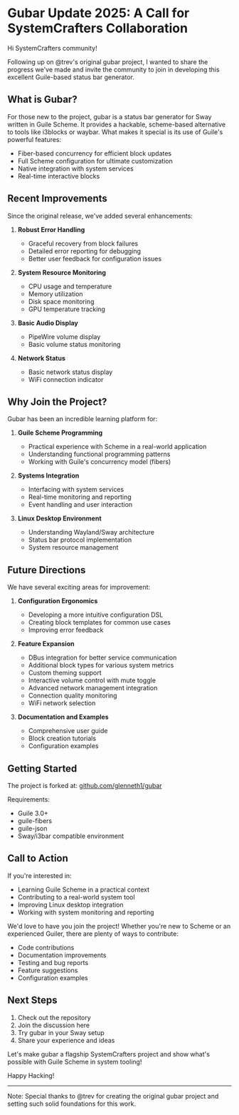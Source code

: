 # Gubar Update 2025: A Call for SystemCrafters Collaboration

Hi SystemCrafters community! 

Following up on @trev's original gubar project, I wanted to share the progress we've made and invite the community to join in developing this excellent Guile-based status bar generator.

## What is Gubar?

For those new to the project, gubar is a status bar generator for Sway written in Guile Scheme. It provides a hackable, scheme-based alternative to tools like i3blocks or waybar. What makes it special is its use of Guile's powerful features:

- Fiber-based concurrency for efficient block updates
- Full Scheme configuration for ultimate customization
- Native integration with system services
- Real-time interactive blocks

## Recent Improvements

Since the original release, we've added several enhancements:

1. **Robust Error Handling**
   - Graceful recovery from block failures
   - Detailed error reporting for debugging
   - Better user feedback for configuration issues

2. **System Resource Monitoring**
   - CPU usage and temperature
   - Memory utilization
   - Disk space monitoring
   - GPU temperature tracking

3. **Basic Audio Display**
   - PipeWire volume display
   - Basic volume status monitoring

4. **Network Status**
   - Basic network status display
   - WiFi connection indicator

## Why Join the Project?

Gubar has been an incredible learning platform for:

1. **Guile Scheme Programming**
   - Practical experience with Scheme in a real-world application
   - Understanding functional programming patterns
   - Working with Guile's concurrency model (fibers)

2. **Systems Integration**
   - Interfacing with system services
   - Real-time monitoring and reporting
   - Event handling and user interaction

3. **Linux Desktop Environment**
   - Understanding Wayland/Sway architecture
   - Status bar protocol implementation
   - System resource management

## Future Directions

We have several exciting areas for improvement:

1. **Configuration Ergonomics**
   - Developing a more intuitive configuration DSL
   - Creating block templates for common use cases
   - Improving error feedback

2. **Feature Expansion**
   - DBus integration for better service communication
   - Additional block types for various system metrics
   - Custom theming support
   - Interactive volume control with mute toggle
   - Advanced network management integration
   - Connection quality monitoring
   - WiFi network selection

3. **Documentation and Examples**
   - Comprehensive user guide
   - Block creation tutorials
   - Configuration examples

## Getting Started

The project is forked at: [github.com/glenneth1/gubar](https://github.com/glenneth1/gubar)

Requirements:
- Guile 3.0+
- guile-fibers
- guile-json
- Sway/i3bar compatible environment

## Call to Action

If you're interested in:
- Learning Guile Scheme in a practical context
- Contributing to a real-world system tool
- Improving Linux desktop integration
- Working with system monitoring and reporting

We'd love to have you join the project! Whether you're new to Scheme or an experienced Guiler, there are plenty of ways to contribute:

- Code contributions
- Documentation improvements
- Testing and bug reports
- Feature suggestions
- Configuration examples

## Next Steps

1. Check out the repository
2. Join the discussion here
3. Try gubar in your Sway setup
4. Share your experience and ideas

Let's make gubar a flagship SystemCrafters project and show what's possible with Guile Scheme in system tooling!

Happy Hacking! 

---
Note: Special thanks to @trev for creating the original gubar project and setting such solid foundations for this work.

